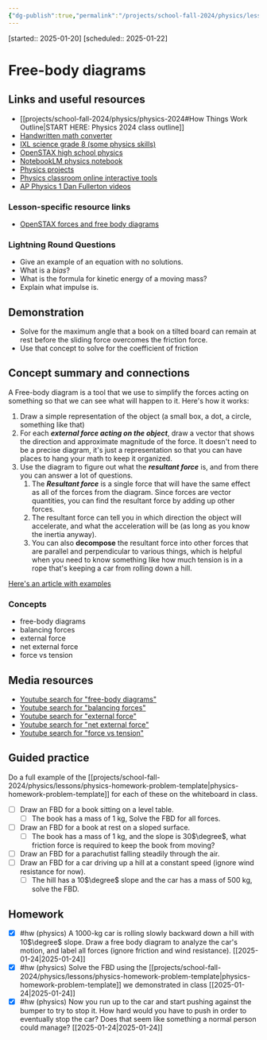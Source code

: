 ```yaml
---
{"dg-publish":true,"permalink":"/projects/school-fall-2024/physics/lessons/free-body-diagram/"}
---
```



[started:: 2025-01-20] 
[scheduled:: 2025-01-22] 

#  Free-body diagrams

## Links and useful resources 

- [[projects/school-fall-2024/physics/physics-2024#How Things Work Outline\|START HERE: Physics 2024 class outline]]
- [Handwritten math converter](https://webdemo.myscript.com/views/math/index.html#)
- [IXL science grade 8 (some physics skills)](https://www.ixl.com/science/grade-8)
- [OpenSTAX high school physics](https://openstax.org/books/physics/pages/1-introduction)
- [NotebookLM physics notebook](https://notebooklm.google.com/notebook/94fe29f5-cebb-4621-9e03-d20110b7a978)
- [Physics projects](https://www.sciencebuddies.org/science-fair-projects/science-projects/physics/high-school)
- [Physics classroom online interactive tools](https://www.physicsclassroom.com)
- [AP Physics 1 Dan Fullerton videos](https://www.youtube.com/playlist?list=PLd2HWlWc-MsysWuL9ksneEM8cl5bk3bHH)


### Lesson-specific resource links

- [OpenSTAX forces and free body diagrams](https://openstax.org/books/physics/pages/4-1-force) 



### Lightning Round Questions

- Give an example of an equation with no solutions. 
- What is a *bias*? 
- What is the formula for kinetic energy of a moving mass? 
- Explain what impulse is. 

## Demonstration


- Solve for the maximum angle that a book on a tilted board can remain at rest before the sliding force overcomes the friction force.
- Use that concept to solve for the coefficient of friction

## Concept summary and connections

A Free-body diagram is a tool that we use to simplify the forces acting on something so that we can see what will happen to it. Here's how it works:

1. Draw a simple representation of the object (a small box, a dot, a circle, something like that)
2. For each ***external force acting on the object***, draw a vector that shows the direction and approximate magnitude of the force. It doesn't need to be a precise diagram, it's just a representation so that you can have places to hang your math to keep it organized.
3. Use the diagram to figure out what the ***resultant force*** is, and from there you can answer a lot of questions.
    1. The ***Resultant force*** is a single force that will have the same effect as all of the forces from the diagram. Since forces are vector quantities, you can find the resultant force by adding up other forces. 
    2. The resultant force can tell you in which direction the object will accelerate, and what the acceleration will be (as long as you know the inertia anyway).
    3. You can also **decompose** the resultant force into other forces that are parallel and perpendicular to various things, which is helpful when you need to know something like how much tension is in a rope that's keeping a car from rolling down a hill.

[Here's an article with examples](https://www.phyley.com/freebody-diagram)

### Concepts

- free-body diagrams 
- balancing forces 
- external force 
- net external force 
- force vs tension 


## Media resources

- [Youtube search for "free-body diagrams"](https://www.youtube.com/results?search_query=free-body%20diagrams) 
- [Youtube search for "balancing forces"](https://www.youtube.com/results?search_query=balancing%20forces) 
- [Youtube search for "external force"](https://www.youtube.com/results?search_query=external%20force) 
- [Youtube search for "net external force"](https://www.youtube.com/results?search_query=net%20external%20force) 
- [Youtube search for "force vs tension"](https://www.youtube.com/results?search_query=force%20vs%20tension) 

## Guided practice

Do a full example of the [[projects/school-fall-2024/physics/lessons/physics-homework-problem-template\|physics-homework-problem-template]] for each of these on the whiteboard in class.

- [ ] Draw an FBD for a book sitting on a level table. 
    - [ ] The book has a mass of 1 kg, Solve the FBD for all forces.
- [ ] Draw an FBD for a book at rest on a sloped surface.
    - [ ] The book has a mass of 1 kg, and the slope is 30$\degree$, what friction force is required to keep the book from moving?
- [ ] Draw an FBD for a parachutist falling steadily through the air.
- [ ] Draw an FBD for a car driving up a hill at a constant speed (ignore wind resistance for now).
    - [ ] The hill has a 10$\degree$ slope and the car has a mass of 500 kg, solve the FBD.

## Homework

- [x] #hw (physics) A 1000-kg car is rolling slowly backward down a hill with 10$\degree$ slope. Draw a free body diagram to analyze the car's motion, and label all forces (ignore friction and wind resistance). [[2025-01-24\|2025-01-24]]
- [x] #hw (physics) Solve the FBD using the [[projects/school-fall-2024/physics/lessons/physics-homework-problem-template\|physics-homework-problem-template]] we demonstrated in class [[2025-01-24\|2025-01-24]]
- [x] #hw (physics) Now you run up to the car and start pushing against the bumper to try to stop it. How hard would you have to push in order to eventually stop the car? Does that seem like something a normal person could manage? [[2025-01-24\|2025-01-24]]
